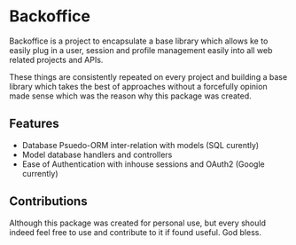 Backoffice
=============

Backoffice is a project to encapsulate a base library which allows ke to easily plug in a user, session and profile management easily into all web related projects and APIs. 

These things are consistently repeated on every project and building a base library which takes the best of approaches without a forcefully opinion made sense which was the reason why this package was created.

Features
------------

- Database Psuedo-ORM inter-relation with models (SQL curently)
- Model database handlers and controllers
- Ease of Authentication with inhouse sessions and OAuth2 (Google currently)


Contributions
----------------

Although this package was created for personal use, but every should indeed feel free to use and contribute to it if found useful. God bless.